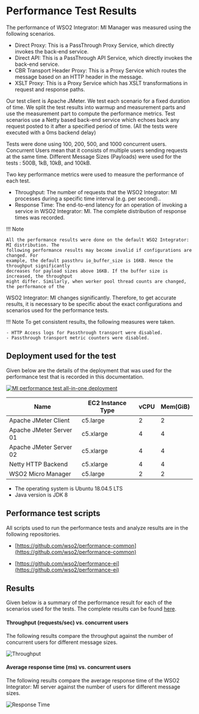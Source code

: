 # Performance Test Results

The performance of WSO2 Integrator: MI Manager was measured using the following scenarios.

- Direct Proxy: This is a PassThrough Proxy Service, which directly invokes the back-end service.
- Direct API: This is a PassThrough API Service, which directly invokes the back-end service.
- CBR Transport Header Proxy: This is a Proxy Service which routes the message based on an HTTP header in the message.
- XSLT Proxy: This is a Proxy Service which has XSLT transformations in request and response paths.

Our test client is Apache JMeter. We test each scenario for a fixed duration of time. We split the test results into warmup 
and measurement parts and use the measurement part to compute the performance metrics.
Test scenarios use a Netty based back-end service which echoes back any request
posted to it after a specified period of time. (All the tests were executed with a 0ms
backend delay)

Tests were done using 100, 200, 500, and 1000 concurrent users. Concurrent Users mean that it consists of multiple users 
sending requests at the same time. Different Message Sizes (Payloads) were used for the tests : 500B, 1kB, 10kB, and 100kB.


Two key performance metrics were used to measure the performance of each test. 

- Throughput: The number of requests that the WSO2 Integrator: MI processes during a specific time interval (e.g. per second).. 
- Response Time: The end-to-end latency for an operation of invoking a service in WSO2 Integrator: MI. The complete distribution of response times was recorded.

!!! Note
    
    All the performance results were done on the default WSO2 Integrator: MI distribution. The
    following performance results may become invalid if configurations are changed. For
    example, the default passthru io_buffer_size is 16KB. Hence the throughput significantly
    decreases for payload sizes above 16KB. If the buffer size is increased, the throughput
    might differ. Similarly, when worker pool thread counts are changed, the performance of the
   WSO2 Integrator: MI changes significantly. Therefore, to get accurate results, it is necessary to be specific about the exact configurations and scenarios used for the performance tests.

!!! Note
    To get consistent results, the following measures were taken.

    - HTTP Access logs for Passthrough transport were disabled.
    - Passthrough transport metric counters were disabled.


## Deployment used for the test

Given below are the details of the deployment that was used for the performance test that is recorded in this documentation.

[![MI performance test all-in-one deployment]({{base_path}}/assets/img/setup-and-install/performance-test-results/mi_performance_test_all_in_one_deployment.png)]({{base_path}}/assets/img/setup-and-install/performance-test-results/mi_performance_test_all_in_one_deployment.png)

<table>
<thead>
  <tr>
    <th>Name</th>
    <th>EC2 Instance Type</th>
    <th>vCPU</th>
    <th>Mem(GiB)</th>
  </tr>
</thead>
<tbody>
  <tr>
    <td>Apache JMeter Client</td>
    <td>c5.large</td>
    <td>2</td>
    <td>2</td>
  </tr>
  <tr>
    <td>Apache JMeter Server 01</td>
    <td>c5.xlarge</td>
    <td>4</td>
    <td>4</td>
  </tr>
  <tr>
    <td>Apache JMeter Server 02</td>
    <td>c5.xlarge</td>
    <td>4</td>
    <td>4</td>
  </tr>
  <tr>
    <td>Netty HTTP Backend</td>
    <td>c5.xlarge</td>
    <td>4</td>
    <td>4</td>
  </tr>
  <tr>
    <td>WSO2 Micro Manager</td>
    <td>c5.large</td>
    <td>2</td>
    <td>2</td>
  </tr>
</tbody>
</table>

- The operating system is Ubuntu 18.04.5 LTS
- Java version is JDK 8

## Performance test scripts

All scripts used to run the performance tests and analyze results are in the following repositories.

- [https://github.com/wso2/performance-common](https://github.com/wso2/performance-common)

- [https://github.com/wso2/performance-ei](https://github.com/wso2/performance-ei)

## Results
Given below is a summary of the performance result for each of the scenarios used for the tests.
The complete results can be found [here](https://github.com/wso2/micro-integrator/blob/efbfa066975d1d3df47177ef93617bbff844d8d2/performance/benchmarks/summary.md).

#### Throughput (requests/sec) vs. concurrent users
The following results compare the throughput against the number of concurrent users for different message sizes.

![Throughput]({{base_path}}/assets/img/setup-and-install/performance-test-results/mi/catplot-throughput-2G-0ms.png)

#### Average response time (ms) vs. concurrent users
The following results compare the average response time of the WSO2 Integrator: MI server against the number of users for different message sizes.

![Response Time]({{base_path}}/assets/img/setup-and-install/performance-test-results/mi/catplot-average-response-time-2G-0ms.png)


